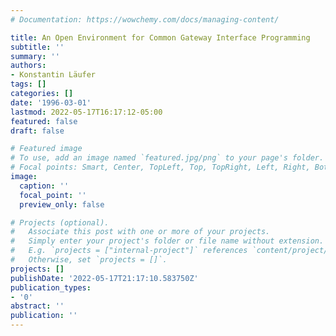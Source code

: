 ```yaml
---
# Documentation: https://wowchemy.com/docs/managing-content/

title: An Open Environment for Common Gateway Interface Programming
subtitle: ''
summary: ''
authors:
- Konstantin Läufer
tags: []
categories: []
date: '1996-03-01'
lastmod: 2022-05-17T16:17:12-05:00
featured: false
draft: false

# Featured image
# To use, add an image named `featured.jpg/png` to your page's folder.
# Focal points: Smart, Center, TopLeft, Top, TopRight, Left, Right, BottomLeft, Bottom, BottomRight.
image:
  caption: ''
  focal_point: ''
  preview_only: false

# Projects (optional).
#   Associate this post with one or more of your projects.
#   Simply enter your project's folder or file name without extension.
#   E.g. `projects = ["internal-project"]` references `content/project/deep-learning/index.md`.
#   Otherwise, set `projects = []`.
projects: []
publishDate: '2022-05-17T21:17:10.583750Z'
publication_types:
- '0'
abstract: ''
publication: ''
---
```

